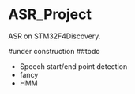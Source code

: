 ASR_Project
===========

ASR on STM32F4Discovery. 

#under construction
##todo
 * Speech start/end point detection
 * fancy
 * HMM

